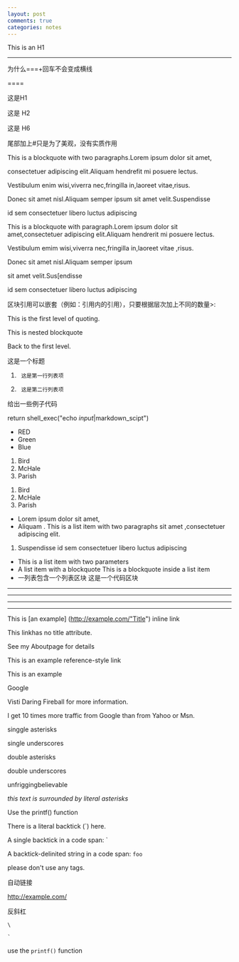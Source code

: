 ```yaml
---
layout: post
comments: true
categories: notes
---
```


This is an H1

---

为什么===+回车不会变成横线

====

这是H1

这是 H2

这是 H6

尾部加上#只是为了美观，没有实质作用

This is  a blockquote with two paragraphs.Lorem ipsum dolor sit amet,

consectetuer adipiscing elit.Aliquam hendrefit mi posuere lectus.

Vestibulum enim wisi,viverra nec,fringilla in,laoreet vitae,risus.



Donec sit amet nisl.Aliquam semper ipsum sit amet velit.Suspendisse

id sem consectetuer libero luctus adipiscing

This is a blockquote with paragraph.Lorem ipsum dolor sit amet,consectetuer adipiscing elit.Aliquam hendrerit mi posuere lectus.

Vestibulum emim wisi,viverra nec,fringilla in,laoreet vitae ,risus.

Donec sit amet nisl.Aliquam semper ipsum 

sit amet velit.Sus[endisse

id sem consectetuer libero luctus adipiscing



区块引用可以嵌套（例如：引用内的引用），只要根据层次加上不同的数量>:

This is the first level of quoting.



This is nested blockquote



Back to the first level.



这是一个标题



1.      这是第一行列表项
2.      这是第二行列表项



给出一些例子代码



return shell_exec("echo $input |$markdown_scipt")

- RED
- Green
- Blue

<ol>

<li>Bird</li>

<li>McHale</li>

<li>Parish</li>

</ol>

1. Bird
2. McHale
3. Parish

- Lorem  ipsum dolor sit amet,
- Aliquam
  . 	This is a list item with two paragraphs 
  	sit amet ,consectetuer adipiscing elit.

1. Suspendisse id sem consectetuer libero luctus adipiscing 

- This is a list item with two parameters
- A list item with a blockquote
  This is a blockquote
  inside a list item
- 一列表包含一个列表区块
  这是一个代码区块

---

---

---

---

This is [an example] (http://example.com/"Title") inline link

This linkhas no title attribute.

See my Aboutpage for details

This is an example reference-style link

This is an example

[id]: http://example.com/	"Optional Title Here"

Google

[Google]: http://google.com/

Visti Daring Fireball for more information.

[Daring Fireball]: http://daringfireball.net/

I get 10 times more traffic from Google than from Yahoo or Msn.

[1]: http://google.com/	"google"
[2]: http://search.yahoo.com/	"Yahoo Search"
[3]: http://search.msn.com/	"MSN Search"

singgle asterisks

single underscores

double asterisks

double underscores

unfriggingbelievable

*this text is surrounded by literal asterisks*

Use the printf() function

There is a literal backtick (`) here.

A single backtick in a code span: `

A backtick-delinited string in a code span: `foo`

please don't use any <blink> tags.





自动链接

http://example.com/

反斜杠

	\
	
	`

use the 	`printf()` function



